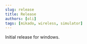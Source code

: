 ```yaml
---
slug: release
title: Release
authors: [oli]
tags: [mikado, wireless, simulator]
---
```


Initial release for windows.

